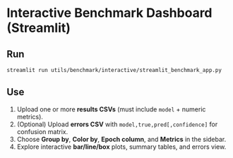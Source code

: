 # Interactive Benchmark Dashboard (Streamlit)

## Run
```bash
streamlit run utils/benchmark/interactive/streamlit_benchmark_app.py
```
## Use

1. Upload one or more **results CSVs** (must include `model` + numeric metrics).  
2. (Optional) Upload **errors CSV** with `model,true,pred[,confidence]` for confusion matrix.  
3. Choose **Group by**, **Color by**, **Epoch column**, and **Metrics** in the sidebar.  
4. Explore interactive **bar/line/box** plots, summary tables, and errors view.  

